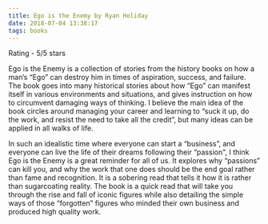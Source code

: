 ```yaml
---
title: Ego is the Enemy by Ryan Holiday 
date: 2018-07-04 13:38:17
tags: books 
---
```


Rating - 5/5 stars

Ego is the Enemy is a collection of stories from the history books on how a man’s “Ego” can destroy him in times of aspiration, success, and failure.  The book goes into many historical stories about how “Ego” can manifest itself in various environments and situations, and gives instruction on how to circumvent damaging ways of thinking.  I believe the main idea of the book circles around managing your career and learning to “suck it up, do the work, and resist the need to take all the credit”, but many ideas can be applied in all walks of life.

In such an idealistic time where everyone can start a “business”, and everyone can live the life of their dreams following their “passion", I think Ego is the Enemy is a great reminder for all of us.  It explores why “passions” can kill you, and why the work that one does should be the end goal rather than fame and recognition.  It is a sobering read that tells it how it is rather than sugarcoating reality.  The book is a quick read that will take you through the rise and fall of iconic figures while also detailing the simple ways of those “forgotten” figures who minded their own business and produced high quality work.